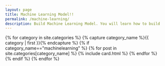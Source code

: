 ```yaml
---
layout: page
title: Machine Learning Model!!
permalink: /machine-learning/
description: Build Machine Learning Model. You will learn how to build ML model and do ML project. You will analyze data and build comprehensive machine learning model.
---
```


<div class="post-list">

{% for category in site.categories %}
    {% capture category_name %}{{ category | first }}{% endcapture %}
        {% if category_name=="machinelearning" %}
             {% for post in site.categories[category_name] %}
                 {% include card.html %}
             {% endfor %}
        {% endif %}
{% endfor %}

</div>
              